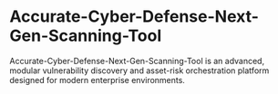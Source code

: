 # Accurate-Cyber-Defense-Next-Gen-Scanning-Tool
Accurate-Cyber-Defense-Next-Gen-Scanning-Tool is an advanced, modular vulnerability discovery and asset-risk orchestration platform designed for modern enterprise environments.

